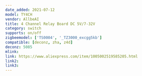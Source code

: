 ```yaml
---
date_added: 2021-07-12
model: TY4CH
vendor: AllbeAI
title: 4 Channel Relay Board DC 5V/7-32V
category: switch
supports: on/off
zigbeemodel: ['TS0004', '_TZ3000_excgg5kb']
compatible: [deconz, zha, z4d]
deconz: 5085
mlink: 
link: https://www.aliexpress.com/item/1005002519585205.html
link2: 
link3: 
---
```

